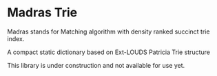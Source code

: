 # Madras Trie

Madras stands for Matching algorithm with density ranked succinct trie index.

A compact static dictionary based on Ext-LOUDS Patricia Trie structure

This library is under construction and not available for use yet.
